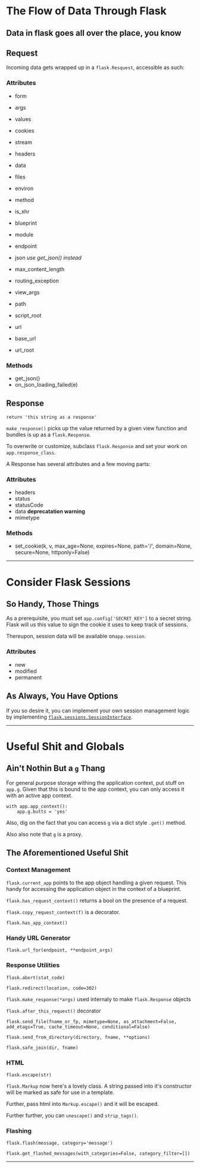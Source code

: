 # The Flow of Data Through Flask
## Data in flask goes all over the place, you know

## Request

Incoming data gets wrapped up in a `flask.Resquest`, accessible as such:

### Attributes
* form
* args
* values
* cookies
* stream
* headers
* data
* files
* environ
* method
* is\_xhr
* blueprint
* module
* endpoint
* json _use get\_json() instead_
* max\_content\_length
* routing\_exception
* view\_args

* path
* script\_root
* url
* base\_url
* url\_root

### Methods

* get\_json()
* on\_json\_loading\_failed(e) 

## Response

    return 'this string as a response'

`make_response()` picks up the value returned by a given view function and
bundles is up as a `flask.Response`.

To overwrite or customize, subclass `flask.Response` and set your work on
`app.response_class`.

A Response has several attributes and a few moving parts:

### Attributes
* headers
* status
* statusCode
* data __deprecatation warning__
* mimetype

### Methods
* set\_cookie(k, v, max\_age=None, expires=None, path='/', domain=None, secure=None, httponly=False)

------

# Consider Flask Sessions
## So Handy, Those Things

As a prerequisite, you must set `app.config['SECRET_KEY']` to a secret string.
Flask will us this value to sign the cookie it uses to keep track of sessions.

Thereupon, session data will be available on`app.session`.

### Attributes
* new
* modified
* permanent

## As Always, You Have Options

If you so desire it, you can implement your own session management logic
by implementing [`flask.sessions.SessionInterface`](http://flask.pocoo.org/docs/api/#session-interface).

------

# Useful Shit and Globals
## Ain't Nothin But a `g` Thang

For general purpose storage withing the application context, put stuff on
`app.g`.  Given that this is bound to the app context, you can only access
it with an active app context.

    with app.app_context():
        app.g.butts = 'yes'

Also, dig on the fact that you can access `g` via a dict style `.get()`
method. 

Also also note that `g` is a proxy.

## The Aforementioned Useful Shit


### Context Management

`flask.current_app` points to the app object handling a given request.
This handy for accessing the application object in the context of a blueprint.

`flask.has_request_context()` returns a bool on the presence of a request.

`flask.copy_request_context(f)` is a decorator.

`flask.has_app_context()`

### Handy URL Generator

`flask.url_for(endpoint, **endpoint_args)`


### Response Utilities

`flask.abort(stat_code)`

`flask.redirect(location, code=302)`

`flask.make_response(*args)` used internaly to make `flask.Response` objects

`flask.after_this_request()` decorator

`flask.send_file(fname_or_fp, mimetype=None, as_attachment=False, add_etags=True, cache_timeout=None, conditional=False)`

`flask.send_from_directory(directory, fname, **options)`

`flask.safe_join(dir, fname)`


### HTML

`flask.escape(str)`

`flask.Markup` now here's a lovely class.  A string passed into it's
constructor will be marked as safe for use in a template.

Further, pass html into `Markup.escape()` and it will be escaped.

Further further, you can `unescape()` and `strip_tags()`.

### Flashing

`flask.flash(message, category='message')`

`flask.get_flashed_messages(with_categories=False, category_filter=[])`

-----
